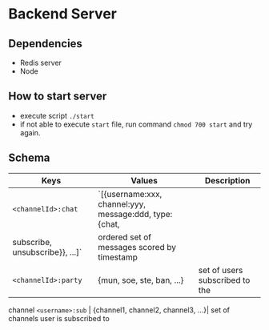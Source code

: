 # Backend Server
## Dependencies
- Redis server
- Node

## How to start server
- execute script `./start`
- if not able to execute `start` file, run command `chmod 700 start` and try again.

## Schema
Keys | Values| Description
--- | --- | ---
`<channelId>:chat` | `[{username:xxx, channel:yyy, message:ddd, type:{chat,
subscribe, unsubscribe}}, ...]` | ordered set of messages scored by timestamp
`<channelId>:party` | {mun, soe, ste, ban, ...}| set of users subscribed to the
channel
`<username>:sub` | {channel1, channel2, channel3, ...}| set of channels user is
subscribed to
